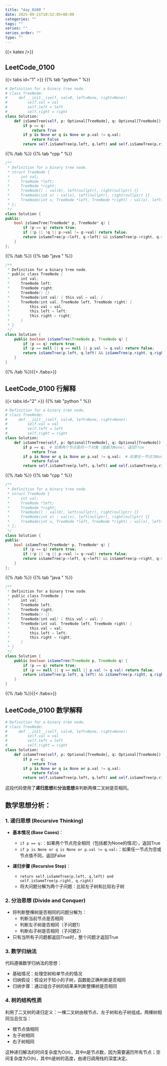 ```yaml
---
title: "day_0100 "
date: 2025-09-21T10:52:05+08:00
categories: ""
tags: ""
series: ""
series_order: ""
type: ""
---
```


{{< katex />}}


## LeetCode_0100 

{{< tabs id="1" >}}
{{% tab "python " %}}

```python 
# Definition for a binary tree node.
# class TreeNode:
#     def __init__(self, val=0, left=None, right=None):
#         self.val = val
#         self.left = left
#         self.right = right
class Solution:
    def isSameTree(self, p: Optional[TreeNode], q: Optional[TreeNode]) -> bool:
        if p == q:
            return True
        if p is None or q is None or p.val != q.val:
            return False
        return self.isSameTree(p.left, q.left) and self.isSameTree(p.right, q.right) 
```

{{% /tab %}}
{{% tab "cpp " %}}

```cpp 
/**
 * Definition for a binary tree node.
 * struct TreeNode {
 *     int val;
 *     TreeNode *left;
 *     TreeNode *right;
 *     TreeNode() : val(0), left(nullptr), right(nullptr) {}
 *     TreeNode(int x) : val(x), left(nullptr), right(nullptr) {}
 *     TreeNode(int x, TreeNode *left, TreeNode *right) : val(x), left(left), right(right) {}
 * };
 */
class Solution {
public:
    bool isSameTree(TreeNode* p, TreeNode* q) {
        if (p == q) return true;
        if (!p || !q || p->val != q->val) return false;
        return isSameTree(p->left, q->left) && isSameTree(p->right, q->right);
    }
}; 
```

{{% /tab %}}
{{% tab "java " %}}

```java 
/**
 * Definition for a binary tree node.
 * public class TreeNode {
 *     int val;
 *     TreeNode left;
 *     TreeNode right;
 *     TreeNode() {}
 *     TreeNode(int val) { this.val = val; }
 *     TreeNode(int val, TreeNode left, TreeNode right) {
 *         this.val = val;
 *         this.left = left;
 *         this.right = right;
 *     }
 * }
 */
class Solution {
    public boolean isSameTree(TreeNode p, TreeNode q) {
        if (p == q) return true;
        if (p == null || q == null || p.val != q.val) return false;
        return isSameTree(p.left, q.left) && isSameTree(p.right, q.right);
    }
} 
```

{{% /tab %}}{{< /tabs>}}

## LeetCode_0100  行解释

{{< tabs id="2" >}}
{{% tab "python " %}}

```python 
# Definition for a binary tree node.
# class TreeNode:
#     def __init__(self, val=0, left=None, right=None):
#         self.val = val
#         self.left = left
#         self.right = right
class Solution:
    def isSameTree(self, p: Optional[TreeNode], q: Optional[TreeNode]) -> bool:
        if p == q:  # 如果两个节点是同一个对象（或都为None），返回True
            return True
        if p is None or q is None or p.val != q.val:  # 如果任一节点为None或节点值不相等，返回False
            return False
        return self.isSameTree(p.left, q.left) and self.isSameTree(p.right, q.right)  # 递归检查左右子树是否相同
```

{{% /tab %}}
{{% tab "cpp " %}}

```cpp 
/**
 * Definition for a binary tree node.
 * struct TreeNode {
 *     int val;
 *     TreeNode *left;
 *     TreeNode *right;
 *     TreeNode() : val(0), left(nullptr), right(nullptr) {}
 *     TreeNode(int x) : val(x), left(nullptr), right(nullptr) {}
 *     TreeNode(int x, TreeNode *left, TreeNode *right) : val(x), left(left), right(right) {}
 * };
 */
class Solution {
public:
    bool isSameTree(TreeNode* p, TreeNode* q) {
        if (p == q) return true;
        if (!p || !q || p->val != q->val) return false;
        return isSameTree(p->left, q->left) && isSameTree(p->right, q->right);
    }
}; 
```

{{% /tab %}}
{{% tab "java " %}}

```java 
/**
 * Definition for a binary tree node.
 * public class TreeNode {
 *     int val;
 *     TreeNode left;
 *     TreeNode right;
 *     TreeNode() {}
 *     TreeNode(int val) { this.val = val; }
 *     TreeNode(int val, TreeNode left, TreeNode right) {
 *         this.val = val;
 *         this.left = left;
 *         this.right = right;
 *     }
 * }
 */
class Solution {
    public boolean isSameTree(TreeNode p, TreeNode q) {
        if (p == q) return true;
        if (p == null || q == null || p.val != q.val) return false;
        return isSameTree(p.left, q.left) && isSameTree(p.right, q.right);
    }
} 
```

{{% /tab %}}{{< /tabs>}}

## LeetCode_0100  数学解释

```python 
# Definition for a binary tree node.
# class TreeNode:
#     def __init__(self, val=0, left=None, right=None):
#         self.val = val
#         self.left = left
#         self.right = right
class Solution:
    def isSameTree(self, p: Optional[TreeNode], q: Optional[TreeNode]) -> bool:
        if p == q:
            return True
        if p is None or q is None or p.val != q.val:
            return False
        return self.isSameTree(p.left, q.left) and self.isSameTree(p.right, q.right) 
```


这段代码使用了**递归思想**和**分治思想**来判断两棵二叉树是否相同。

## 数学思想分析：

### 1. 递归思想 (Recursive Thinking)
- **基本情况 (Base Cases)**：
  - `if p == q:`：如果两个节点完全相同（包括都为None的情况），返回True
  - `if p is None or q is None or p.val != q.val:`：如果任一节点为空或节点值不同，返回False

- **递归步骤 (Recursive Step)**：
  - `return self.isSameTree(p.left, q.left) and self.isSameTree(p.right, q.right)`
  - 将大问题分解为两个子问题：比较左子树和比较右子树

### 2. 分治思想 (Divide and Conquer)
- 将判断整棵树是否相同的问题分解为：
  - 判断当前节点是否相同
  - 判断左子树是否相同（子问题1）
  - 判断右子树是否相同（子问题2）
- 只有当所有子问题都返回True时，整个问题才返回True

### 3. 数学归纳法
代码遵循数学归纳法的思想：
- 基础情况：处理空树和单节点的情况
- 归纳假设：假设对于较小的子树，函数能正确判断是否相同
- 归纳步骤：通过组合子树的结果来判断整棵树是否相同

### 4. 树的结构性质
利用了二叉树的递归定义：一棵二叉树由根节点、左子树和右子树组成。两棵树相同当且仅当：
- 根节点值相同
- 左子树相同
- 右子树相同

这种递归解法的时间复杂度为O(n)，其中n是节点数，因为需要遍历所有节点；空间复杂度为O(h)，其中h是树的高度，由递归调用栈的深度决定。


